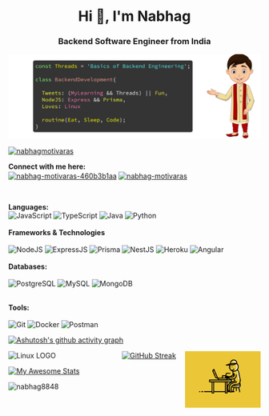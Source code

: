  
<h1 align="center">Hi 👋, I'm Nabhag</h1>
<h3 align="center">Backend Software Engineer from India</h3>

<img src="Twitter header - 2.png"/>
<p align="left"> <a href="https://twitter.com/nabhagmotivaras" target="blank"><img src="https://img.shields.io/twitter/follow/nabhagmotivaras?logo=twitter&style=for-the-badge" alt="nabhagmotivaras" /></a> </p>

<b>Connect with me here: </b>
<br>
<a href="https://linkedin.com/in/nabhag-motivaras-460b3b1aa" target="blank"><img align="center" src="https://raw.githubusercontent.com/rahuldkjain/github-profile-readme-generator/master/src/images/icons/Social/linked-in-alt.svg" alt="nabhag-motivaras-460b3b1aa" height="30" width="40" /></a>
<a href="https://stackoverflow.com/users/nabhag-motivaras" target="blank"><img align="center" src="https://raw.githubusercontent.com/rahuldkjain/github-profile-readme-generator/master/src/images/icons/Social/stack-overflow.svg" alt="nabhag-motivaras" height="30" width="40" /></a>
</p>
<br>

<b>Languages: </b><br>
![JavaScript](https://api.iconify.design/logos:javascript.svg?color=%23888888)
![TypeScript](https://api.iconify.design/logos:typescript-icon.svg?color=%23888888)
![Java](https://api.iconify.design/logos:java.svg?color=%23888888)
![Python](https://api.iconify.design/logos:python.svg?color=%23888888)
<br><br>
<b>Frameworks & Technologies</b>
<br><br>
![NodeJS](https://api.iconify.design/logos:nodejs.svg?color=%23888888)
![ExpressJS](https://api.iconify.design/logos:express.svg?color=%2326a269)
![Prisma](https://api.iconify.design/logos:prisma.svg?color=%2326a269)
![NestJS](https://api.iconify.design/logos:nestjs.svg?color=%2326a269)
![Heroku](https://api.iconify.design/logos:heroku-icon.svg?color=%2326a269)
![Angular](https://api.iconify.design/logos:angular-icon.svg?color=%2326a2690)
<br><br>
<b>Databases: </b>
<br><br>
![PostgreSQL](https://api.iconify.design/logos:postgresql.svg?color=%2326a269)
![MySQL](https://api.iconify.design/logos:mysql.svg?color=%2326a269)
![MongoDB](https://api.iconify.design/logos:mongodb-icon.svg?color=%2326a269)
<br><br>

<b>Tools: </b>
<br><br>
![Git](https://api.iconify.design/logos:git-icon.svg?color=%2326a269)
![Docker](https://api.iconify.design/logos:docker-icon.svg?color=%2326a269)
![Postman](https://api.iconify.design/logos:postman-icon.svg?color=%2326a269)

[![Ashutosh's github activity graph](https://activity-graph.herokuapp.com/graph?username=Nabhag8848&bg_color=000000&color=6ebc2f&line=781212&point=42a956&area=true&hide_border=false)](https://github.com/ashutosh00710/github-readme-activity-graph)

<img align="right" height = "50%" width= "30%" src="Coder.gif"/>


<img align = "left" src="https://1000logos.net/wp-content/uploads/2017/03/LINUX-LOGO.png" alt="Linux LOGO" width="45%"/>


[![GitHub Streak](https://github-readme-streak-stats.herokuapp.com/?user=Nabhag8848&theme=highcontrast&background=000000&ring=6ebc2f)](https://git.io/streak-stats)

[![My Awesome Stats](https://awesome-github-stats.azurewebsites.net/user-stats/Nabhag8848?cardType=github&theme=dark&Title=DD272700&Background=000000&hide_border=false)](https://git.io/awesome-stats-card)

<p align="left"> <img src="https://komarev.com/ghpvc/?username=nabhag8848&label=Profile%20views&color=0e75b6&style=flat" alt="nabhag8848" /> </p>


